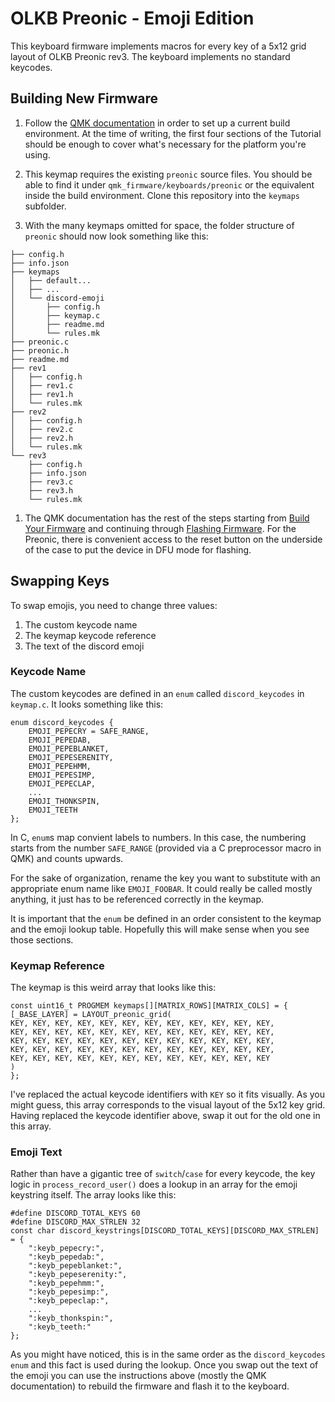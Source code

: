 # OLKB Preonic - Emoji Edition

This keyboard firmware implements macros for every key of a 5x12 grid layout of
OLKB Preonic rev3. The keyboard implements no standard keycodes.

## Building New Firmware

1. Follow the [QMK documentation](https://docs.qmk.fm) in order to set up a
   current build environment. At the time of writing, the first four sections of
the Tutorial should be enough to cover what's necessary for the platform you're
using.

1. This keymap requires the existing `preonic` source files. You should be able
   to find it under `qmk_firmware/keyboards/preonic` or the equivalent inside
the build environment. Clone this repository into the `keymaps` subfolder.

1. With the many keymaps omitted for space, the folder structure of `preonic`
should now look something like this: 

```
├── config.h
├── info.json
├── keymaps
│   ├── default...
│   ├── ...
│   └── discord-emoji
│       ├── config.h
│       ├── keymap.c
│       ├── readme.md
│       └── rules.mk
├── preonic.c
├── preonic.h
├── readme.md
├── rev1
│   ├── config.h
│   ├── rev1.c
│   ├── rev1.h
│   └── rules.mk
├── rev2
│   ├── config.h
│   ├── rev2.c
│   ├── rev2.h
│   └── rules.mk
└── rev3
    ├── config.h
    ├── info.json
    ├── rev3.c
    ├── rev3.h
    └── rules.mk
```

1. The QMK documentation has the rest of the steps starting from [Build Your
   Firmware](https://docs.qmk.fm/#/newbs_building_firmware?id=build-your-firmware)
and continuing through [Flashing
Firmware](https://docs.qmk.fm/#/newbs_flashing?id=flashing-your-keyboard). For
the Preonic, there is convenient access to the reset button on the underside of
the case to put the device in DFU mode for flashing.

## Swapping Keys

To swap emojis, you need to change three values:

1. The custom keycode name
1. The keymap keycode reference
1. The text of the discord emoji

### Keycode Name

The custom keycodes are defined in an `enum` called `discord_keycodes` in
`keymap.c`. It looks something like this:

```
enum discord_keycodes {
	EMOJI_PEPECRY = SAFE_RANGE,
	EMOJI_PEPEDAB,
	EMOJI_PEPEBLANKET,
	EMOJI_PEPESERENITY,
	EMOJI_PEPEHMM,
	EMOJI_PEPESIMP,
	EMOJI_PEPECLAP,
	...
	EMOJI_THONKSPIN,
	EMOJI_TEETH
};
```

In C, `enum`s map convient labels to numbers. In this case, the numbering starts
from the number `SAFE_RANGE` (provided via a C preprocessor macro in QMK) and
counts upwards.

For the sake of organization, rename the key you want to substitute with an
appropriate enum name like `EMOJI_FOOBAR`. It could really be called mostly
anything, it just has to be referenced correctly in the keymap.

It is important that the `enum` be defined in an order consistent to the keymap
and the emoji lookup table. Hopefully this will make sense when you see those
sections.

### Keymap Reference

The keymap is this weird array that looks like this:

```
const uint16_t PROGMEM keymaps[][MATRIX_ROWS][MATRIX_COLS] = {
[_BASE_LAYER] = LAYOUT_preonic_grid(
KEY, KEY, KEY, KEY, KEY, KEY, KEY, KEY, KEY, KEY, KEY, KEY,
KEY, KEY, KEY, KEY, KEY, KEY, KEY, KEY, KEY, KEY, KEY, KEY,
KEY, KEY, KEY, KEY, KEY, KEY, KEY, KEY, KEY, KEY, KEY, KEY,
KEY, KEY, KEY, KEY, KEY, KEY, KEY, KEY, KEY, KEY, KEY, KEY,
KEY, KEY, KEY, KEY, KEY, KEY, KEY, KEY, KEY, KEY, KEY, KEY
)
};
```

I've replaced the actual keycode identifiers with `KEY` so it fits visually. As
you might guess, this array corresponds to the visual layout of the 5x12 key
grid. Having replaced the keycode identifier above, swap it out for the old one
in this array.

### Emoji Text

Rather than have a gigantic tree of `switch`/`case` for every keycode, the key
logic in `process_record_user()` does a lookup in an array for the emoji
keystring itself. The array looks like this:

```
#define DISCORD_TOTAL_KEYS 60
#define DISCORD_MAX_STRLEN 32
const char discord_keystrings[DISCORD_TOTAL_KEYS][DISCORD_MAX_STRLEN] = {
	":keyb_pepecry:",
	":keyb_pepedab:",
	":keyb_pepeblanket:",
	":keyb_pepeserenity:",
	":keyb_pepehmm:",
	":keyb_pepesimp:",
	":keyb_pepeclap:",
	...
	":keyb_thonkspin:",
	":keyb_teeth:"
};
```

As you might have noticed, this is in the same order as the `discord_keycodes`
`enum` and this fact is used during the lookup. Once you swap out the text of
the emoji you can use the instructions above (mostly the QMK documentation) to
rebuild the firmware and flash it to the keyboard.
